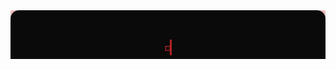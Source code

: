 <svg width="900" height="140" xmlns="http://www.w3.org/2000/svg" role="img" aria-label="Typing animation">
  <foreignObject width="100%" height="100%">
    <div xmlns="http://www.w3.org/1999/xhtml"
      style="display:flex; align-items:center; height:100%; justify-content:center; background:#0a0a0a; border-radius:14px; padding:20px 25px; box-shadow: 0 0 25px #b22222;">
      <style>
        .typewriter {
          font-family: 'Courier New', monospace;
          font-size: 22px;
          color: #b22222;
          white-space: nowrap;
          overflow: hidden;
          border-right: 3px solid #b22222;
          padding-right: 6px;
          animation: typing 12s steps(160, end) forwards, blink 0.8s step-end infinite;
          max-width: 100%;
        }
        @keyframes typing {
          from { width: 0 }
          to { width: 100% }
        }
        @keyframes blink {
          50% { border-color: transparent }
        }
      </style>
      <div class="typewriter" aria-live="polite">
        👋 Hi, I'm TopL3ss — I develop advanced malware analysis tools, automation scripts, security solutions, and share insights to help keep digital environments safe.
      </div>
    </div>
  </foreignObject>
</svg>


<!--
**TopL3ss/TopL3ss** is a ✨ _special_ ✨ repository because its `README.md` (this file) appears on your GitHub profile.

Here are some ideas to get you started:

- 🔭 I’m currently working on ...
- 🌱 I’m currently learning ...
- 👯 I’m looking to collaborate on ...
- 🤔 I’m looking for help with ...
- 💬 Ask me about ...
- 📫 How to reach me: ...
- 😄 Pronouns: ...
- ⚡ Fun fact: ...
-->
